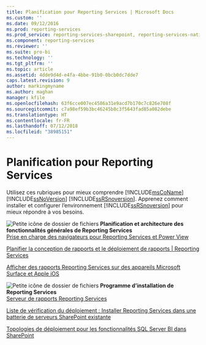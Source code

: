 ```yaml
---
title: Planification pour Reporting Services | Microsoft Docs
ms.custom: ''
ms.date: 09/12/2016
ms.prod: reporting-services
ms.prod_service: reporting-services-sharepoint, reporting-services-native
ms.component: reporting-services
ms.reviewer: ''
ms.suite: pro-bi
ms.technology: ''
ms.tgt_pltfrm: ''
ms.topic: article
ms.assetid: 4dde9d4d-e4fa-4bbe-91b0-0bcb0dc7dde7
caps.latest.revision: 9
author: markingmyname
ms.author: maghan
manager: kfile
ms.openlocfilehash: 63f6cce007ec4586a31e9acd7b170c7c826e708f
ms.sourcegitcommit: c7a98ef59b3bc46245b8c3f5643fad85a082debe
ms.translationtype: HT
ms.contentlocale: fr-FR
ms.lasthandoff: 07/12/2018
ms.locfileid: "38985151"
---
```

# <a name="planning-for-reporting-services"></a>Planification pour Reporting Services
  Utilisez ces rubriques pour mieux comprendre [!INCLUDE[msCoName](../includes/msconame-md.md)] [!INCLUDE[ssNoVersion](../includes/ssnoversion-md.md)] [!INCLUDE[ssRSnoversion](../includes/ssrsnoversion-md.md)]. Apprenez comment installer et configurer l’environnement [!INCLUDE[ssRSnoversion](../includes/ssrsnoversion-md.md)] pour mieux répondre à vos besoins.  
  
 ![Petite icône de dossier de fichiers](../analysis-services/media/filefolder-small.png "Petite icône de dossier de fichiers") **Planification et architecture des fonctionnalités générales de Reporting Services**  
 [Prise en charge des navigateurs pour Reporting Services et Power View](../reporting-services/browser-support-for-reporting-services-and-power-view.md)  
  
 [Planifier la conception de rapports et le déploiement de rapports | Reporting Services](http://msdn.microsoft.com/1c1e265e-52a2-4de3-96fd-ca4abae01c02)  
  
 [Afficher des rapports Reporting Services sur des appareils Microsoft Surface et Apple iOS](http://msdn.microsoft.com/library/2124bcf5-d60a-475f-a4ae-de6df44d2860)  
  
 ![Petite icône de dossier de fichiers](../analysis-services/media/filefolder-small.png "Petite icône de dossier de fichiers") **Programme d’installation de Reporting Services**  
 [Serveur de rapports Reporting Services](../reporting-services/report-server-sharepoint/reporting-services-report-server.md)  
  
 [Liste de vérification du déploiement : Installer Reporting Services dans une batterie de serveurs SharePoint existante](http://msdn.microsoft.com/library/436b4c3d-3f2f-464a-be7e-5c051d9ffb8f)  
  
 [Topologies de déploiement pour les fonctionnalités SQL Server BI dans SharePoint](http://msdn.microsoft.com/library/39f76bc7-94e6-4dbc-bfa5-d56f4430bb26)  
  
  
